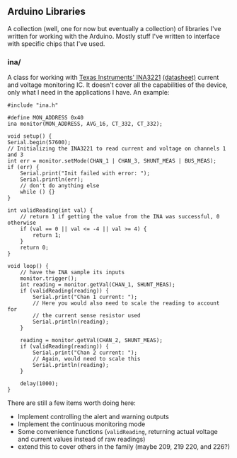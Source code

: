 ## Arduino Libraries

A collection (well, one for now but eventually a collection) of libraries I've written for working with the Arduino. Mostly stuff I've written to interface with specific chips that I've used.

### ina/

A class for working with [Texas Instruments' INA3221](http://www.ti.com/product/ina3221) [(datasheet)](http://www.ti.com/lit/gpn/ina3221) current and voltage monitoring IC. It doesn't cover all the capabilities of the device, only what I need in the applications I have. An example:

	#include "ina.h"

	#define MON_ADDRESS 0x40
	ina monitor(MON_ADDRESS, AVG_16, CT_332, CT_332);
	
	void setup() {
	Serial.begin(57600);
	// Initializing the INA3221 to read current and voltage on channels 1 and 3
	int err = monitor.setMode(CHAN_1 | CHAN_3, SHUNT_MEAS | BUS_MEAS);
	if (err) {
		Serial.print("Init failed with error: ");
		Serial.println(err);
		// don't do anything else
		while () {}
	}

	int validReading(int val) {
		// return 1 if getting the value from the INA was successful, 0 otherwise
		if (val == 0 || val <= -4 || val >= 4) {
			return 1;
		}
		return 0;
	}

	void loop() {
		// have the INA sample its inputs
		monitor.trigger();
		int reading = monitor.getVal(CHAN_1, SHUNT_MEAS);
		if (validReading(reading)) {
			Serial.print("Chan 1 current: ");
			// Here you would also need to scale the reading to account for
			// the current sense resistor used
			Serial.println(reading);
		}

		reading = monitor.getVal(CHAN_2, SHUNT_MEAS);
		if (validReading(reading)) {
			Serial.print("Chan 2 current: ");
			// Again, would need to scale this
			Serial.println(reading);
		}

		delay(1000);
	}

There are still a few items worth doing here:
- Implement controlling the alert and warning outputs
- Implement the continuous monitoring mode
- Some convenience functions (`validReading`, returning actual voltage and current values instead of raw readings)
- extend this to cover others in the family (maybe 209, 219 220, and 226?)
